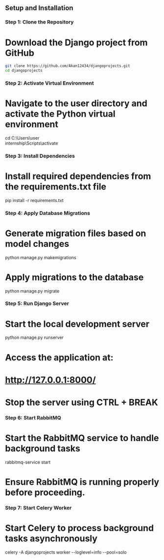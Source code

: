 ## Setup and Installation

### Step 1: Clone the Repository
# Download the Django project from GitHub
```bash
git clone https://github.com/Akan12434/djangoprojects.git  
cd djangoprojects
```

### Step 2: Activate Virtual Environment
# Navigate to the user directory and activate the Python virtual environment
cd C:\Users\user  
internship\Scripts\activate  

### Step 3: Install Dependencies
# Install required dependencies from the requirements.txt file
pip install -r requirements.txt  

### Step 4: Apply Database Migrations
# Generate migration files based on model changes
python manage.py makemigrations  

# Apply migrations to the database
python manage.py migrate  

### Step 5: Run Django Server
# Start the local development server
python manage.py runserver  

# Access the application at:
# http://127.0.0.1:8000/

# Stop the server using CTRL + BREAK

### Step 6: Start RabbitMQ
# Start the RabbitMQ service to handle background tasks
rabbitmq-service start  

# Ensure RabbitMQ is running properly before proceeding.

### Step 7: Start Celery Worker
# Start Celery to process background tasks asynchronously
celery -A djangoprojects worker --loglevel=info --pool=solo  
